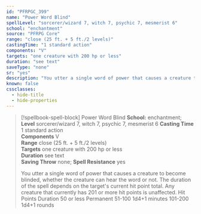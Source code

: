```yaml
---
id: "PFRPGC_399"
name: "Power Word Blind"
spellLevel: "sorcerer/wizard 7, witch 7, psychic 7, mesmerist 6"
school: "enchantment"
source: "PFRPG Core"
range: "close (25 ft. + 5 ft./2 levels)"
castingTime: "1 standard action"
components: "V"
targets: "one creature with 200 hp or less"
duration: "see text"
saveType: "none"
sr: "yes"
description: "You utter a single word of power that causes a creature to become blinded, whether the creature can hear the word or not. The duration of the spell depends on the target's current hit point total. Any creature that currently has 201 or more hit points is unaffected. Hit Points Duration 50 or less Permanent 51-100 1d4+1 minutes 101-200 1d4+1 rounds"
known: false
cssclasses:
  - hide-title
  - hide-properties
---
```


> [!spellbook-spell-block] Power Word Blind
> **School:** enchantment; **Level** sorcerer/wizard 7, witch 7, psychic 7, mesmerist 6
> **Casting Time** 1 standard action  
> **Components** V  
> **Range** close (25 ft. + 5 ft./2 levels)  
> **Targets** one creature with 200 hp or less  
> **Duration** see text  
> **Saving Throw** none; **Spell Resistance** yes
> 
> You utter a single word of power that causes a creature to become blinded, whether the creature can hear the word or not. The duration of the spell depends on the target's current hit point total. Any creature that currently has 201 or more hit points is unaffected. Hit Points Duration 50 or less Permanent 51-100 1d4+1 minutes 101-200 1d4+1 rounds